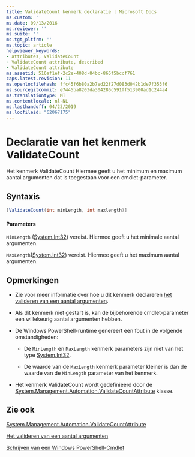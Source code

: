 ```yaml
---
title: ValidateCount kenmerk declaratie | Microsoft Docs
ms.custom: ''
ms.date: 09/13/2016
ms.reviewer: ''
ms.suite: ''
ms.tgt_pltfrm: ''
ms.topic: article
helpviewer_keywords:
- attributes, ValidateCount
- ValidateCount attribute, described
- ValidateCount attribute
ms.assetid: 516af1ef-2c2e-408d-84bc-865f5bccf761
caps.latest.revision: 11
ms.openlocfilehash: ffc45f6b80a2b7ed22f27d083d042b1de7f353f6
ms.sourcegitcommit: e7445ba8203da304286c591ff513900ad1c244a4
ms.translationtype: MT
ms.contentlocale: nl-NL
ms.lasthandoff: 04/23/2019
ms.locfileid: "62067175"
---
```

# <a name="validatecount-attribute-declaration"></a>Declaratie van het kenmerk ValidateCount

Het kenmerk ValidateCount Hiermee geeft u het minimum en maximum aantal argumenten dat is toegestaan voor een cmdlet-parameter.

## <a name="syntax"></a>Syntaxis

```csharp
[ValidateCount(int minLength, int maxlength)]
```

#### <a name="parameters"></a>Parameters

`MinLength` ([System.Int32][]) vereist. Hiermee geeft u het minimale aantal argumenten.

`MaxLength`([System.Int32][]) vereist. Hiermee geeft u het maximum aantal argumenten.

## <a name="remarks"></a>Opmerkingen

- Zie voor meer informatie over hoe u dit kenmerk declareren [het valideren van een aantal argumenten][].

- Als dit kenmerk niet gestart is, kan de bijbehorende cmdlet-parameter een willekeurig aantal argumenten hebben.

- De Windows PowerShell-runtime genereert een fout in de volgende omstandigheden:

    - De `MinLength` en `MaxLength` kenmerk parameters zijn niet van het type [System.Int32][].

    - De waarde van de `MaxLength` kenmerk parameter kleiner is dan de waarde van de `MinLength` parameter van het kenmerk.

- Het kenmerk ValidateCount wordt gedefinieerd door de [System.Management.Automation.ValidateCountAttribute][] klasse.

## <a name="see-also"></a>Zie ook

[System.Management.Automation.ValidateCountAttribute][]

[Het valideren van een aantal argumenten][]

[Schrijven van een Windows PowerShell-Cmdlet][]

[Het valideren van een aantal argumenten]: how-to-validate-an-argument-count.md
[Schrijven van een Windows PowerShell-Cmdlet]: writing-a-windows-powershell-cmdlet.md

[System.Int32]: /dotnet/api/System.Int32
[System.Management.Automation.ValidateCountAttribute]: /dotnet/api/System.Management.Automation.ValidateCountAttribute
